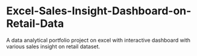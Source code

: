 # Excel-Sales-Insight-Dashboard-on-Retail-Data
A data analytical portfolio project on excel with interactive dashboard with various sales insight on retail dataset.
